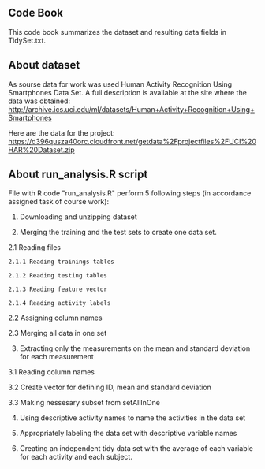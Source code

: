 ## Code Book
This code book summarizes the dataset and resulting data fields in TidySet.txt.

## About dataset
As sourse data for work was used Human Activity Recognition Using Smartphones Data Set. 
A full description is available at the site where the data was obtained: 
http://archive.ics.uci.edu/ml/datasets/Human+Activity+Recognition+Using+Smartphones 

Here are the data for the project: 
https://d396qusza40orc.cloudfront.net/getdata%2Fprojectfiles%2FUCI%20HAR%20Dataset.zip


## About run_analysis.R script
File with R code "run_analysis.R" perform 5 following steps (in accordance assigned task of course work):
1. Downloading and unzipping dataset

2. Merging the training and the test sets to create one data set.

  2.1 Reading files

    2.1.1 Reading trainings tables

    2.1.2 Reading testing tables

    2.1.3 Reading feature vector

    2.1.4 Reading activity labels

  2.2 Assigning column names

  2.3 Merging all data in one set

3. Extracting only the measurements on the mean and standard deviation for each measurement

  3.1 Reading column names

  3.2 Create vector for defining ID, mean and standard deviation

  3.3 Making nessesary subset from setAllInOne

4. Using descriptive activity names to name the activities in the data set

5. Appropriately labeling the data set with descriptive variable names

6. Creating an independent tidy data set with the average of each variable for each activity and each subject.
